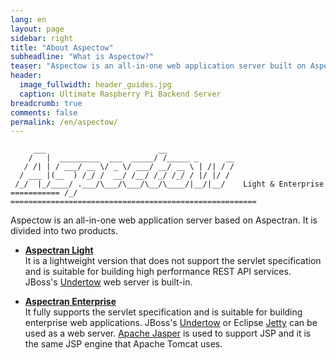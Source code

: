 ```yaml
---
lang: en
layout: page
sidebar: right
title: "About Aspectow"
subheadline: "What is Aspectow?"
teaser: "Aspectow is an all-in-one web application server built on Aspectran."
header:
  image_fullwidth: header_guides.jpg
  caption: Ultimate Raspberry Pi Backend Server
breadcrumb: true
comments: false
permalink: /en/aspectow/
---
```


```
     ___                         __
    /   |  _________  ___  _____/ /_____ _      __
   / /| | / ___/ __ \/ _ \/ ___/ __/ __ \ | /| / /
  / ___ |(__  ) /_/ /  __/ /__/ /_/ /_/ / |/ |/ /
 /_/  |_/____/ .___/\___/\___/\__/\____/|__/|__/    Light & Enterprise
=========== /_/ =======================================================
```

Aspectow is an all-in-one web application server based on Aspectran. It is divided into two products.

* **[Aspectran Light](/en/aspectow/aspectow-light)**  
  It is a lightweight version that does not support the servlet specification and is suitable for building high performance REST API services.
  JBoss's [Undertow](http://undertow.io) web server is built-in.

* **[Aspectran Enterprise](/en/aspectow/aspectow-enterprise)**  
  It fully supports the servlet specification and is suitable for building enterprise web applications.
  JBoss's [Undertow](http://undertow.io) or Eclipse [Jetty](https://www.eclipse.org/jetty/) can be used as a web server.
  [Apache Jasper](https://mvnrepository.com/artifact/org.mortbay.jasper/apache-jsp) is used to support JSP and it is the same JSP engine that Apache Tomcat uses.
  